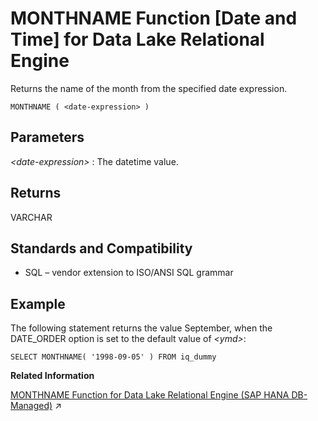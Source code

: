 <!-- loioa566193184f2101587e8896021cbc6c7 -->

# MONTHNAME Function \[Date and Time\] for Data Lake Relational Engine

Returns the name of the month from the specified date expression.



```
MONTHNAME ( <date-expression> )
```



<a name="loioa566193184f2101587e8896021cbc6c7__MONTHNAME_parm1"/>

## Parameters

 *<date-expression\>*
 :   The datetime value.

 

<a name="loioa566193184f2101587e8896021cbc6c7__MONTHNAME_returns1"/>

## Returns

VARCHAR



<a name="loioa566193184f2101587e8896021cbc6c7__MONTHNAME_standards1"/>

## Standards and Compatibility

-   SQL – vendor extension to ISO/ANSI SQL grammar



<a name="loioa566193184f2101587e8896021cbc6c7__MONTHNAME_examples1"/>

## Example

The following statement returns the value September, when the DATE\_ORDER option is set to the default value of *<ymd\>*:

```
SELECT MONTHNAME( '1998-09-05' ) FROM iq_dummy
```

**Related Information**  


[MONTHNAME Function for Data Lake Relational Engine (SAP HANA DB-Managed)](https://help.sap.com/viewer/a898e08b84f21015969fa437e89860c8/2023_1_QRC/en-US/2a2b0c17b30f48c296c26c8fb26c7ace.html "Returns the name of the month from the specified date expression.") :arrow_upper_right:

